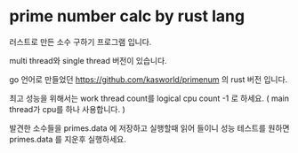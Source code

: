 # prime number calc by rust lang

러스트로 만든 소수 구하기 프로그램 입니다.

multi thread와 single thread 버전이 있습니다.

go 언어로 만들었던 https://github.com/kasworld/primenum 의 rust 버전 입니다.

최고 성능을 위해서는 work thread count를 logical cpu count -1 로 하세요. 
( main thread가 cpu를 하나 사용합니다. )

발견한 소수들을 primes.data 에 저장하고 실행할때 읽어 들이니 
성능 테스트를 원하면 primes.data 를 지운후 실행하세요. 
